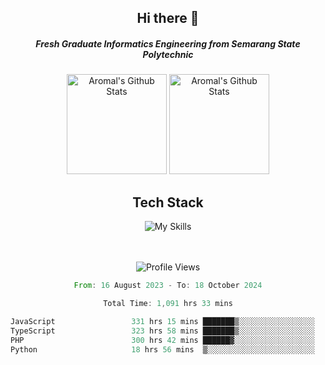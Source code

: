 <div align="center">
  <h2>Hi there 👋</h2>

  <h5>Fresh Graduate Informatics Engineering from Semarang State Polytechnic</h5>

  <img
    height="160"
    alt="Aromal's Github Stats"
    src="https://github-readme-stats.vercel.app/api?username=dafariski77&show_icons=true&theme=tokyonight&count_private=true"
  />
  <img
    alt="Aromal's Github Stats"
    height="160"
    src="https://github-readme-stats.vercel.app/api/top-langs/?username=dafariski77&layout=compact&theme=tokyonight"
  />

  <h2>Tech Stack</h2>
  
![My Skills](https://simpleskill.icons.workers.dev/svg?i=typescript,next.js,react,tailwindcss,shadcnui,reactquery,prisma,socketdotio,zod)

  <br /><br />
  <img src="https://komarev.com/ghpvc/?username=dafariski77&abbreviated=true" alt="Profile Views">
    
  <!--START_SECTION:waka-->

```rust
From: 16 August 2023 - To: 18 October 2024

Total Time: 1,091 hrs 33 mins

JavaScript                 331 hrs 15 mins ███████▒░░░░░░░░░░░░░░░░░   29.99 %
TypeScript                 323 hrs 58 mins ███████▒░░░░░░░░░░░░░░░░░   29.33 %
PHP                        300 hrs 42 mins ██████▓░░░░░░░░░░░░░░░░░░   27.22 %
Python                     18 hrs 56 mins  ▒░░░░░░░░░░░░░░░░░░░░░░░░   01.71 %
```

<!--END_SECTION:waka-->
</div>
